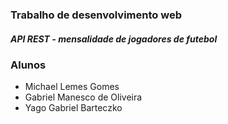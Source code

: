 ### Trabalho de desenvolvimento web
##### API REST - mensalidade de jogadores de futebol

### Alunos
- Michael Lemes Gomes
- Gabriel Manesco de Oliveira
- Yago Gabriel Barteczko